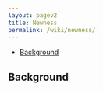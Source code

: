 ```yaml
---
layout: pagev2
title: Newness
permalink: /wiki/newness/
---
```

- [Background](#background)

## Background
